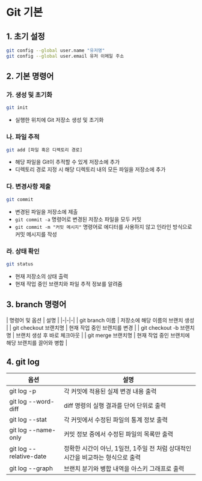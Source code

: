 Git 기본
========

## 1. 초기 설정

```bash
git config --global user.name "유저명"
git config --global user.email 유저 이메일 주소
```


## 2. 기본 명령어

### 가. 생성 및 초기화

```bash
git init
```
- 실행한 위치에 Git 저장소 생성 및 초기화


### 나. 파일 추적

```bash
git add [파일 혹은 디렉토리 경로] 
```
- 해당 파일을 Git이 추적할 수 있게 저장소에 추가
- 디렉토리 경로 지정 시 해당 디렉토리 내의 모든 파일을 저장소에 추가


### 다. 변경사항 제출

```bash
git commit
```
- 변경된 파일을 저장소에 제출
- `git commit -a` 명령어로 변경된 저장소 파일을 모두 커밋
- `git commit -m "커밋 메시지"` 명령어로 에디터를 사용하지 않고 인라인 방식으로 커밋 메시지를 작성


### 라. 상태 확인

```bash
git status
```
- 현재 저장소의 상태 출력
- 현재 작업 중인 브랜치와 파일 추적 정보를 알려줌


## 3. branch 명령어
 
| 명령어 및 옵션 | 설명 |
|-|-|-|
| git branch 이름 | 저장소에 해당 이름의 브랜치 생성 |
| git checkout 브랜치명 | 현재 작업 중인 브랜치를 변경 |
| git checkout -b 브랜치명 | 브랜치 생성 후 바로 체크아웃 |
| git merge 브랜치명 | 현재 작업 중인 브랜치에 해당 브랜치를 끌어와 병합 |


## 4. git log

| 옵션 | 설명 |
|-|-|
| git log -p | 각 커밋에 적용된 실제 변경 내용 출력 |
| git log --word-diff | diff 명령의 실행 결과를 단어 단위로 출력 |
| git log --stat | 각 커밋에서 수정된 파일의 통계 정보 출력 |
| git log --name-only | 커밋 정보 중에서 수정된 파일의 목록만 출력 |
| git log --relative-date | 정확한 시간이 아닌, 1일전, 1주일 전 처럼 상대적인 시간을 비교하는 형식으로 출력 |
| git log --graph | 브랜치 분기와 병합 내역을 아스키 그래프로 출력 |
